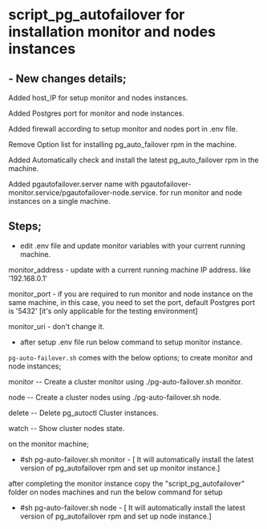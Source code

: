 # script_pg_autofailover for installation monitor and nodes instances 

## - New changes details;
Added host_IP for setup monitor and nodes instances.

Added Postgres port for monitor and node instances.

Added firewall according to setup monitor and nodes port in .env file.

Remove Option list for installing pg_auto_failover rpm in the machine.

Added Automatically check and install the latest pg_auto_failover rpm in the machine.

Added pgautofailover.server name with pgautofailover-monitor.service/pgautofailover-node.service. for run monitor and node instances on a single machine.

## Steps;
- edit .env file and update monitor variables with your current running machine.

monitor_address - update with a current running machine IP address. like '192.168.0.1'

monitor_port - if you are required to run monitor and node instance on the same machine, in this case, you need to set the port, default Postgres port is '5432' [it's only applicable for the testing environment]

monitor_uri - don't change it.

- after setup .env file run below command to setup monitor instance. 

`pg-auto-failover.sh` comes with the below options; to create monitor and node instances;

monitor    -- Create a cluster monitor using ./pg-auto-failover.sh monitor.

node       -- Create a cluster nodes using ./pg-auto-failover.sh node.

delete     -- Delete pg_autoctl Cluster instances.

watch      -- Show cluster nodes state.

on the monitor machine;
- #sh pg-auto-failover.sh monitor - [ It will automatically install the latest version of pg_autofailover rpm and set up monitor instance.]

after completing the monitor instance copy the "script_pg_autofailover"  folder on nodes machines and run the below command for setup 
- #sh pg-auto-failover.sh node - [  It will automatically install the latest version of pg_autofailover rpm and set up node instance.]
